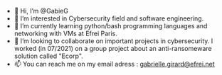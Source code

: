 - 👋 Hi, I’m @GabieG
- 👀 I’m interested in Cybersecurity field and software engineering. 
- 🌱 I’m currently learning python/bash programming languages and networking with VMs at Efrei Paris.
- 💞️ I’m looking to collaborate on important projects in cybersecurity. I worked (in 07/2021) on a group project about an anti-ransomeware solution called "Ecorp".
- 📫 You can reach me on my email adress : gabrielle.girard@efrei.net

<!---
GabieG/GabieG is a ✨ special ✨ repository because its `README.md` (this file) appears on your GitHub profile.
You can click the Preview link to take a look at your changes.
--->
